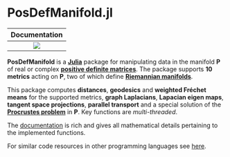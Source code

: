 # PosDefManifold.jl

| **Documentation**  | 
|:---------------------------------------:|
| [![](https://img.shields.io/badge/docs-dev-blue.svg)](https://Marco-Congedo.github.io/PosDefManifold.jl/latest) |

**PosDefManifold** is a [**Julia**](https://julialang.org/) package for manipulating data in the manifold **P** of real or complex [**positive definite matrices**](https://en.wikipedia.org/wiki/Definiteness_of_a_matrix). The package supports **10 metrics** acting on **P**, two of which define [**Riemannian manifolds**](https://en.wikipedia.org/wiki/Riemannian_manifold).

This package computes **distances**, **geodesics** and **weighted Fréchet means** for the supported metrics, **graph Laplacians**, **Lapacian eigen maps**, **tangent space projections**, **parallel transport** and a special solution of the [**Procrustes problem**](https://en.wikipedia.org/wiki/Orthogonal_Procrustes_problem) in **P**. Key functions are *multi-threaded*.

The [documentation](https://Marco-Congedo.github.io/PosDefManifold.jl/latest) is rich and gives all mathematical details pertaining to the implemented functions.

For similar code resources in other programming languages see [here](https://sites.google.com/site/marcocongedo/science/code-resources).

